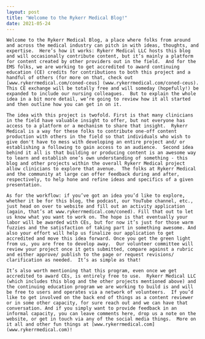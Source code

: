 ```yaml
---
layout: post
title: "Welcome to the Rykerr Medical Blog!"
date: 2021-05-24
---
```

    Welcome to the Rykerr Medical Blog, a place where folks from around and across the medical industry can pitch in with ideas, thoughts, and expertise.  Here’s how it works: Rykerr Medical LLC hosts this blog and will occasionally contribute content, but it’s mainly a platform for content created by other providers out in the field.  And for the EMS folks, we are working to get accredited to award continuing education (CE) credits for contributions to both this project and a handful of others (for more on that, check out [www.rykerrmedical.com/coned-ceus] (www.rykerrmedical.com/coned-ceus).  This CE exchange will be totally free and will someday (hopefully!) be expanded to include our nursing colleagues.  But to explain the whole idea in a bit more detail, we’re going to review how it all started and then outline how you can get in on it.

    The idea with this project is twofold. First is that many clinicians in the field have valuable insight to offer, but not everyone has access to a platform or a mechanism to share that insight.  Rykerr Medical is a way for these folks to contribute one-off content production with others in the field so that individuals who wish to give don't have to mess with developing an entire project and/ or establishing a following to gain access to an audience.  Second idea behind it all is that building or producing content is an awesome way to learn and establish one’s own understanding of something - this blog and other projects within the overall Rykerr Medical project allow clinicians to explore that avenue.  The folks at Rykerr Medical and the community at large can offer feedback during and after, respectively, to help hone and refine ideas and specifics of a given presentation.

    As for the workflow: if you’ve got an idea you’d like to explore, whether it be for this blog, the podcast, our YouTube channel, etc., just head on over to website and fill out an activity application (again, that’s at www.rykerrmedical.com/coned). Fill that out to let us know what you want to work on. The hope is that eventually your labor will be awarded with CEs, but for now it’s just for those warm fuzzies and the satisfaction of taking part in something awesome. And also your effort will help us finalize our application to get accredited and move this idea forward. Once you get the green light from us, you are free to develop away.  Our volunteer committee will review your project once it gets submitted, compare against a rubric and either approve/ publish to the page or request revisions/ clarification as needed.  It’s as simple as that! 

    It’s also worth mentioning that this program, even once we get accredited to award CEs, is entirely free to use.  Rykerr Medical LLC (which includes this blog and the other projects mentioned above) and the continuing education program we are working to build is and will be free to users and operates via a network of volunteers.  If you’d like to get involved on the back end of things as a content reviewer or in some other capacity, for sure reach out and we can have that conversation. And if you simply want to provide feedback in an informal capacity, you can leave comments here, drop us a note on the website, or get in touch via any of the social media things.  More on it all and other fun things at [www.rykerrmedical.com] (www.rykerrmedical.com)!
